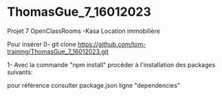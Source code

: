 # ThomasGue_7_16012023
Projet 7 OpenClassRooms -Kasa Location immobilière

Pour insérer 
0- git clone https://github.com/tom-training/ThomasGue_7_16012023.git


1- Avec la commande "npm install" procéder à l'installation des packages suivants:

pour référence consulter package.json ligne  "dependencies"